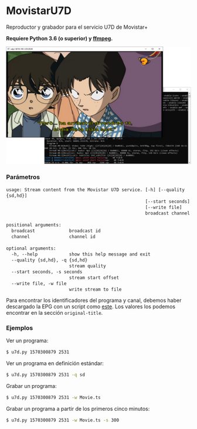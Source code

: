# MovistarU7D

Reproductor y grabador para el servicio U7D de Movistar+

**Requiere Python 3.6 (o superior) y [ffmpeg](https://ffmpeg.zeranoe.com/builds/).**

![Screenshot](screenshot.png)

### Parámetros

```
usage: Stream content from the Movistar U7D service. [-h] [--quality {sd,hd}]
                                                     [--start seconds]
                                                     [--write file]
                                                     broadcast channel

positional arguments:
  broadcast             broadcast id
  channel               channel id

optional arguments:
  -h, --help            show this help message and exit
  --quality {sd,hd}, -q {sd,hd}
                        stream quality
  --start seconds, -s seconds
                        stream start offset
  --write file, -w file
                        write stream to file
```

Para encontrar los identificadores del programa y canal, debemos haber descargado la EPG con un script como [este](https://github.com/MovistarTV/tv_grab_es_movistartv). Los valores los podemos encontrar en la sección `original-title`.

### Ejemplos

Ver un programa:
```bash
$ u7d.py 1570300879 2531
```

Ver un programa en definición estándar:
```bash
$ u7d.py 1570300879 2531 -q sd
```

Grabar un programa:
```bash
$ u7d.py 1570300879 2531 -w Movie.ts
```

Grabar un programa a partir de los primeros cinco minutos:
```bash
$ u7d.py 1570300879 2531 -w Movie.ts -s 300
```

